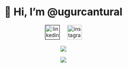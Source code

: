 <h1 align="center">👋 Hi, I’m @ugurcantural</h1>

<p align="center" width="100%">
  <a href=""><img src="https://cdn-icons-png.flaticon.com/512/174/174857.png" alt="linkedin" width="40" height="40"/></a>
  &nbsp; &nbsp;
  <a href="https://www.instagram.com/ugurcant1/"><img src="https://cdn-icons-png.flaticon.com/512/174/174855.png" alt="instagram" width="40" height="40"/></a>
</p>

<p align="center" width="100%">
 <img src="https://github-readme-stats.vercel.app/api?username=ugurcantural&show_icons=true&theme=dark">
</p>

<p align="center" width="100%">
 <img src="https://github-readme-stats.vercel.app/api/top-langs/?username=ugurcantural&layout=compact">
</p>
